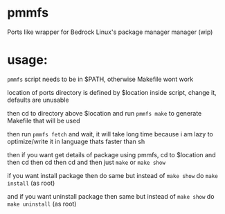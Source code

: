 # pmmfs
Ports like wrapper for Bedrock Linux's package manager manager (wip)

# usage:

`pmmfs` script needs to be in $PATH, otherwise Makefile wont work

location of ports directory is defined by $location inside script, change it, defaults are unusable

then cd to directory above $location and run `pmmfs make` to generate Makefile that will be used

then run `pmmfs fetch` and wait, it will take long time because i am lazy to optimize/write it in language thats faster than sh

then if you want get details of package using pmmfs, cd to $location and then cd <package manager that have avaible package> then cd <stratum that have avaible package> then cd <package> and then just `make` or `make show`
  
 if you want install package then do same but instead of `make show` do `make install` (as root)
 
 and if you want uninstall package then same but instead of `make show` do `make uninstall` (as root)
